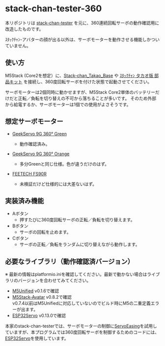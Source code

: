 # stack-chan-tester-360

本リポジトリは [stack-chan-tester](https://github.com/mongonta0716/stack-chan-tester) を元に、360連続回転サーボの動作確認用に改造したものです。

ｽﾀｯｸﾁｬﾝ-アバターの顔が出る以外は、サーボモーターを動作させる機能しかついていません。

## 使い方

M5Stack (Core2を想定）に、[Stack-chan_Takao_Base](https://www.switch-science.com/products/8905?variant=42653590913222)
や
[ｽﾀｯｸﾁｬﾝ タカオ版 部品キット](https://mongonta.booth.pm/items/3520339)
を接続し、360度回転サーボを付けた状態で起動させてください。

サーボモーターは2個同時に動かせますが、M5Stack Core2単体のバッテリーだけだと正転／負転を切り替えの不可から落ちることが多いです。
そのため外部から給電するか、サーボモーターは1個での使用がよさそうです。

## 想定サーボモーター

- [GeekServo 9G 360° Green](https://www.amazon.co.jp/dp/B0B12P9M4P)
  - 動作確認済み。

- [GeekServo 9G 360° Orange](https://www.switch-science.com/products/6813)
  - 多分Greenと同じ仕様。色が違うだけのはず。
- [FEETECH FS90R](https://www.switch-science.com/products/7113)
  - 未検証だけど仕様的には大差ないはず。

## 実装済み機能

* Aボタン
  * 押すたびに360度回転サーボの正転／負転を切り替えます。
* Bボタン
  * サーボの回転を止めます。
* Cボタン
  * サーボの正転／負転をランダムに切り替えながら動作します。

## 必要なライブラリ（動作確認済バージョン）

※ 最新の情報はplatformio.iniを確認してください。最新で動かない場合はライブラリのバージョンを合わせてみてください。

- [M5Unified](https://github.com/m5stack/M5Unified) v0.1.6で確認
- [M5Stack-Avatar](https://github.com/meganetaaan/m5stack-avatar) v0.8.2で確認<br>v0.7.4以前はM5Unifiedに対応していないのでビルド時にM5の二重定義エラーが出ます。
- [ESP32Servo](https://github.com/madhephaestus/ESP32Servo) v0.13.0で確認

本家のstack-chan-testerでは、サーボモーターの制御に[ServoEasing](https://github.com/ArminJo/ServoEasing)を試用していますが、本プログラムでは360度回転サーボを制御するためのコードには、[ESP32Servo](https://github.com/madhephaestus/ESP32Servo)を使用しています。
